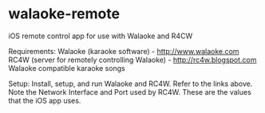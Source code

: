 # walaoke-remote
iOS remote control app for use with Walaoke and R4CW

Requirements:
Walaoke (karaoke software) - http://www.walaoke.com
RC4W (server for remotely controlling Walaoke) - http://rc4w.blogspot.com
Walaoke compatible karaoke songs

Setup:
Install, setup, and run Walaoke and RC4W. Refer to the links above.
Note the Network Interface and Port used by RC4W. These are the values that the iOS app uses.
